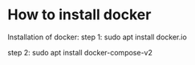 # How to install docker
Installation of docker:
step 1:
sudo apt install docker.io

step 2:
sudo apt install docker-compose-v2
